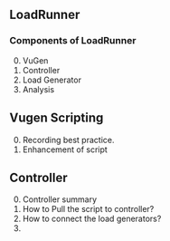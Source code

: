 ## LoadRunner

### Components of LoadRunner

0. VuGen
0. Controller
0. Load Generator
0. Analysis

## Vugen Scripting
0. Recording best practice.
0. Enhancement of script

## Controller
0. Controller summary
0. How to Pull the script to controller?
0. How to connect the load generators?
0. 


